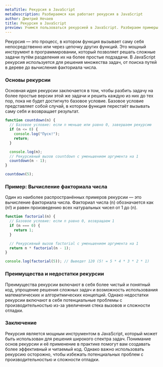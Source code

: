 ```yaml
---
metaTitle: Рекурсия в JavaScript
metaDescription: Разбираемся как работает рекурсия в JavaScript
author: Дмитрий Нечаев
title: Рекурсия в JavaScript
preview: Учимся пользоваться рекурсией в JavaScript. Разбираем примеры использования
---
```


Рекурсия — это процесс, в котором функция вызывает саму себя непосредственно или через цепочку других функций. Это мощный инструмент в программировании, который позволяет решать сложные задачи путём разделения их на более простые подзадачи. В JavaScript рекурсия используется для решения множества задач, от поиска путей в дереве до вычисления факториала числа.

### Основы рекурсии

Основная идея рекурсии заключается в том, чтобы разбить задачу на более простые версии этой же задачи и решить каждую из них до тех пор, пока не будет достигнуто базовое условие. Базовое условие представляет собой случай, в котором функция перестаёт вызывать саму себя и возвращает результат.

```jsx
function countdown(n) {
  // Базовое условие: если n меньше или равно 0, завершаем рекурсию
  if (n <= 0) {
    console.log("Пуск!");
    return;
  }

  console.log(n);
  // Рекурсивный вызов countdown с уменьшением аргумента на 1
  countdown(n - 1);
}

countdown(5);

```

### Пример: Вычисление факториала числа

Один из наиболее распространённых примеров рекурсии — это вычисление факториала числа. Факториал числа \(n\) обозначается как \(n!\) и равен произведению всех натуральных чисел от 1 до \(n\).

```jsx
function factorial(n) {
  // Базовое условие: если n равно 0, возвращаем 1
  if (n === 0) {
    return 1;
  }

  // Рекурсивный вызов factorial с уменьшением аргумента на 1
  return n * factorial(n - 1);
}

console.log(factorial(5)); // Выведет 120 (5! = 5 * 4 * 3 * 2 * 1)

```

### Преимущества и недостатки рекурсии

Преимущества рекурсии включают в себя более чистый и понятный код, упрощение решения сложных задач и возможность использования математических и алгоритмических концепций. Однако недостатки рекурсии включают в себя потенциальные проблемы с производительностью из-за увеличения стека вызовов и сложности отладки.

### Заключение

Рекурсия является мощным инструментом в JavaScript, который может быть использован для решения широкого спектра задач. Понимание основ рекурсии и её применение в практике помогут вам создавать более эффективный и читаемый код. Однако важно использовать рекурсию осторожно, чтобы избежать потенциальных проблем с производительностью и сложности отладки.